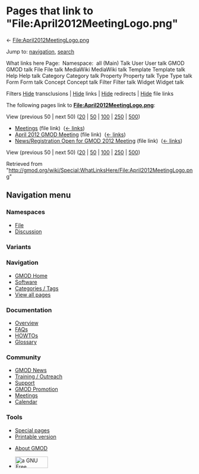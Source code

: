 <div id="mw-page-base" class="noprint">

</div>

<div id="mw-head-base" class="noprint">

</div>

<div id="content" class="mw-body" role="main">

<span id="top"></span>

<div id="mw-js-message" style="display:none;">

</div>



# <span dir="auto">Pages that link to "File:April2012MeetingLogo.png"</span>

<div id="bodyContent">

<div id="contentSub">

←
[File:April2012MeetingLogo.png](/wiki/File:April2012MeetingLogo.png "File:April2012MeetingLogo.png")

</div>

<div id="jump-to-nav" class="mw-jump">

Jump to: [navigation](#mw-navigation), [search](#p-search)

</div>

<div id="mw-content-text">

What links here Page:  Namespace:  all (Main) Talk User User talk GMOD
GMOD talk File File talk MediaWiki MediaWiki talk Template Template talk
Help Help talk Category Category talk Property Property talk Type Type
talk Form Form talk Concept Concept talk Filter Filter talk Widget
Widget talk

Filters
[Hide](/mediawiki/index.php?title=Special:WhatLinksHere/File:April2012MeetingLogo.png&hidetrans=1 "Special:WhatLinksHere/File:April2012MeetingLogo.png")
transclusions \|
[Hide](/mediawiki/index.php?title=Special:WhatLinksHere/File:April2012MeetingLogo.png&hidelinks=1 "Special:WhatLinksHere/File:April2012MeetingLogo.png")
links \|
[Hide](/mediawiki/index.php?title=Special:WhatLinksHere/File:April2012MeetingLogo.png&hideredirs=1 "Special:WhatLinksHere/File:April2012MeetingLogo.png")
redirects \|
[Hide](/mediawiki/index.php?title=Special:WhatLinksHere/File:April2012MeetingLogo.png&hideimages=1 "Special:WhatLinksHere/File:April2012MeetingLogo.png")
file links

The following pages link to
**[File:April2012MeetingLogo.png](/wiki/File:April2012MeetingLogo.png "File:April2012MeetingLogo.png")**:

View (previous 50 \| next 50)
([20](/mediawiki/index.php?title=Special:WhatLinksHere/File:April2012MeetingLogo.png&limit=20 "Special:WhatLinksHere/File:April2012MeetingLogo.png")
\|
[50](/mediawiki/index.php?title=Special:WhatLinksHere/File:April2012MeetingLogo.png&limit=50 "Special:WhatLinksHere/File:April2012MeetingLogo.png")
\|
[100](/mediawiki/index.php?title=Special:WhatLinksHere/File:April2012MeetingLogo.png&limit=100 "Special:WhatLinksHere/File:April2012MeetingLogo.png")
\|
[250](/mediawiki/index.php?title=Special:WhatLinksHere/File:April2012MeetingLogo.png&limit=250 "Special:WhatLinksHere/File:April2012MeetingLogo.png")
\|
[500](/mediawiki/index.php?title=Special:WhatLinksHere/File:April2012MeetingLogo.png&limit=500 "Special:WhatLinksHere/File:April2012MeetingLogo.png"))

- [Meetings](/wiki/Meetings "Meetings") (file link) ‎
  <span class="mw-whatlinkshere-tools">([←
  links](/mediawiki/index.php?title=Special:WhatLinksHere&target=Meetings "Special:WhatLinksHere"))</span>
- [April 2012 GMOD
  Meeting](/wiki/April_2012_GMOD_Meeting "April 2012 GMOD Meeting")
  (file link) ‎ <span class="mw-whatlinkshere-tools">([←
  links](/mediawiki/index.php?title=Special:WhatLinksHere&target=April+2012+GMOD+Meeting "Special:WhatLinksHere"))</span>
- [News/Registration Open for GMOD 2012
  Meeting](/wiki/News/Registration_Open_for_GMOD_2012_Meeting "News/Registration Open for GMOD 2012 Meeting")
  (file link) ‎ <span class="mw-whatlinkshere-tools">([←
  links](/mediawiki/index.php?title=Special:WhatLinksHere&target=News%2FRegistration+Open+for+GMOD+2012+Meeting "Special:WhatLinksHere"))</span>

View (previous 50 \| next 50)
([20](/mediawiki/index.php?title=Special:WhatLinksHere/File:April2012MeetingLogo.png&limit=20 "Special:WhatLinksHere/File:April2012MeetingLogo.png")
\|
[50](/mediawiki/index.php?title=Special:WhatLinksHere/File:April2012MeetingLogo.png&limit=50 "Special:WhatLinksHere/File:April2012MeetingLogo.png")
\|
[100](/mediawiki/index.php?title=Special:WhatLinksHere/File:April2012MeetingLogo.png&limit=100 "Special:WhatLinksHere/File:April2012MeetingLogo.png")
\|
[250](/mediawiki/index.php?title=Special:WhatLinksHere/File:April2012MeetingLogo.png&limit=250 "Special:WhatLinksHere/File:April2012MeetingLogo.png")
\|
[500](/mediawiki/index.php?title=Special:WhatLinksHere/File:April2012MeetingLogo.png&limit=500 "Special:WhatLinksHere/File:April2012MeetingLogo.png"))

</div>

<div class="printfooter">

Retrieved from
"<http://gmod.org/wiki/Special:WhatLinksHere/File:April2012MeetingLogo.png>"

</div>

<div id="catlinks" class="catlinks catlinks-allhidden">

</div>

<div class="visualClear">

</div>

</div>

</div>

<div id="mw-navigation">

## Navigation menu

<div id="mw-head">



<div id="left-navigation">

<div id="p-namespaces" class="vectorTabs" role="navigation"
aria-labelledby="p-namespaces-label">

### Namespaces

- <span id="ca-nstab-image"><a href="/wiki/File:April2012MeetingLogo.png" accesskey="c"
  title="View the file page [c]">File</a></span>
- <span id="ca-talk"><a
  href="/mediawiki/index.php?title=File_talk:April2012MeetingLogo.png&amp;action=edit&amp;redlink=1"
  accesskey="t"
  title="Discussion about the content page [t]">Discussion</a></span>

</div>

<div id="p-variants" class="vectorMenu emptyPortlet" role="navigation"
aria-labelledby="p-variants-label">

### 

### Variants[](#)

<div class="menu">

</div>

</div>

</div>

<div id="right-navigation">





</div>



</div>

</div>

</div>

<div id="mw-panel">

<div id="p-logo" role="banner">

<a href="/wiki/Main_Page"
style="background-image: url(http://gmod.org/images/GMOD-cogs.png);"
title="Visit the main page"></a>

</div>

<div id="p-Navigation" class="portal" role="navigation"
aria-labelledby="p-Navigation-label">

### Navigation

<div class="body">

- <span id="n-GMOD-Home">[GMOD Home](/wiki/Main_Page)</span>
- <span id="n-Software">[Software](/wiki/GMOD_Components)</span>
- <span id="n-Categories-.2F-Tags">[Categories /
  Tags](/wiki/Categories)</span>
- <span id="n-View-all-pages">[View all
  pages](/wiki/Special:AllPages)</span>

</div>

</div>

<div id="p-Documentation" class="portal" role="navigation"
aria-labelledby="p-Documentation-label">

### Documentation

<div class="body">

- <span id="n-Overview">[Overview](/wiki/Overview)</span>
- <span id="n-FAQs">[FAQs](/wiki/Category:FAQ)</span>
- <span id="n-HOWTOs">[HOWTOs](/wiki/Category:HOWTO)</span>
- <span id="n-Glossary">[Glossary](/wiki/Glossary)</span>

</div>

</div>

<div id="p-Community" class="portal" role="navigation"
aria-labelledby="p-Community-label">

### Community

<div class="body">

- <span id="n-GMOD-News">[GMOD News](/wiki/GMOD_News)</span>
- <span id="n-Training-.2F-Outreach">[Training /
  Outreach](/wiki/Training_and_Outreach)</span>
- <span id="n-Support">[Support](/wiki/Support)</span>
- <span id="n-GMOD-Promotion">[GMOD
  Promotion](/wiki/GMOD_Promotion)</span>
- <span id="n-Meetings">[Meetings](/wiki/Meetings)</span>
- <span id="n-Calendar">[Calendar](/wiki/Calendar)</span>

</div>

</div>

<div id="p-tb" class="portal" role="navigation"
aria-labelledby="p-tb-label">

### Tools

<div class="body">

- <span id="t-specialpages"><a href="/wiki/Special:SpecialPages" accesskey="q"
  title="A list of all special pages [q]">Special pages</a></span>
- <span id="t-print"><a
  href="/mediawiki/index.php?title=Special:WhatLinksHere/File:April2012MeetingLogo.png&amp;printable=yes"
  rel="alternate" accesskey="p"
  title="Printable version of this page [p]">Printable version</a></span>

</div>

</div>

</div>

</div>

<div id="footer" role="contentinfo">

- <span id="footer-places-about">[About
  GMOD](/wiki/GMOD:About "GMOD:About")</span>

<!-- -->

- <span id="footer-copyrightico">[<img src="http://www.gnu.org/graphics/gfdl-logo-small.png" width="88"
  height="31" alt="a GNU Free Documentation License" />](http://www.gnu.org/licenses/fdl-1.3.html)</span>




</div>
